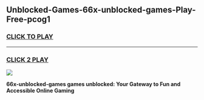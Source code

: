 
## Unblocked-Games-66x-unblocked-games-Play-Free-pcog1
<h3>
<a href="https://premium76.site?title=66x-unblocked-games&ref=10A">CLICK TO PLAY</a></h3>
<hr>

<h3>
<a href="https://premium76.site?title=66x-unblocked-games&ref=10A">CLICK 2 PLAY</a>
  
</h3>

<a href="https://premium76.site?title=66x-unblocked-games&ref=10A"><img src="https://clearcache.store/games.png"></a>


**66x-unblocked-games games unblocked: Your Gateway to Fun and Accessible Online Gaming**
